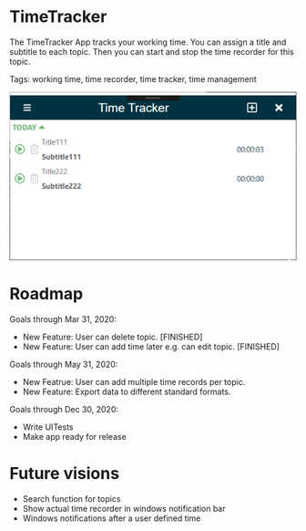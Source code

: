 # TimeTracker

The TimeTracker App tracks your working time. You can assign a title and subtitle to each topic. Then you can start and stop the time recorder for this topic.

Tags: working time, time recorder, time tracker, time management

![appOverview](https://github.com/elbec/TimeTracker/blob/master/TimeTracker/Documentation/appOverview.png?raw=true)

# Roadmap

Goals through Mar 31, 2020:
- New Feature: User can delete topic. [FINISHED]
- New Feature: User can add time later e.g. can edit topic. [FINISHED]

Goals through May 31, 2020:
- New Featrue: User can add multiple time records per topic.
- New Feature: Export data to different standard formats.

Goals through Dec 30, 2020:
- Write UITests
- Make app ready for release

# Future visions
- Search function for topics
- Show actual time recorder in windows notification bar
- Windows notifications after a user defined time
